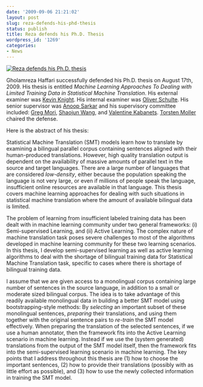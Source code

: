 ```yaml
---
date: '2009-09-06 21:21:02'
layout: post
slug: reza-defends-his-phd-thesis
status: publish
title: Reza defends his Ph.D. Thesis
wordpress_id: '1269'
categories:
- News
---
```



[![Reza defends his Ph.D. thesis](http://natlang.cs.sfu.ca/wp-content/uploads/2009/09/img_4296-300x207.jpg)](http://natlang.cs.sfu.ca/wp-content/uploads/2009/09/img_4296.jpg)

Gholamreza Haffari successfully defended his Ph.D. thesis on August 17th, 2009. His thesis is entitled _Machine Learning Approaches To Dealing with Limited Training Data in Statistical Machine Translation_. His external examiner was [Kevin Knight](http://www.isi.edu/~knight/). His internal examiner was [Oliver Schulte](http://www.cs.sfu.ca/~oschulte/). His senior supervisor was [Anoop Sarkar](http://www.cs.sfu.ca/~anoop/) and his supervisory committee included: [Greg Mori](http://www.cs.sfu.ca/~mori/), [Shaojun Wang](http://www.engineering.wright.edu/~swang/), and [Valentine Kabanets](http://www.cs.sfu.ca/~kabanets/). [Torsten Moller]() chaired the defense.

Here is the abstract of his thesis:

Statistical Machine Translation (SMT) models learn how to translate by examining a bilingual parallel corpus containing sentences aligned with their human-produced translations. However, high quality translation output is dependent on the availability of massive amounts of parallel text in the source and target languages. There are a large number of languages that are considered _low-density_, either because the population speaking the language is not very large, or even if millions of people speak the language, insufficient online resources are available in that language. This thesis covers machine learning approaches for dealing with such situations in statistical machine translation where the amount of available bilingual data is limited.

The problem of learning from insufficient labeled training data has been dealt with in machine learning community under two general frameworks: (i) Semi-supervised Learning, and (ii) Active Learning. The complex nature of machine translation task poses severe challenges to most of the algorithms developed in machine learning community for these two learning scenarios. In this thesis, I develop semi-supervised learning as well as  active learning algorithms to deal with the shortage of bilingual training data for Statistical Machine Translation task, specific to cases where there is shortage of bilingual training data.

I assume that we are given access to a monolingual corpus containing large number of sentences in the source language, in addition to a small or moderate sized bilingual corpus. The idea is to take advantage of this readily available monolingual data in building a better SMT model using bootstrapping-style methods: By _selecting_ an important subset of these monolingual sentences, _preparing_ their translations, and using them together with the original sentence pairs to _re-train_ the SMT model effectively. When preparing the translation of the selected sentences, if we use a human annotator, then the framework fits into the Active Learning scenario in machine learning. Instead if we use the (system generated) translations from the output of the SMT model itself, then the framework fits into the semi-supervised learning scenario in machine learning. The key points that I address throughout this thesis are (1) how to choose the important sentences, (2) how to provide their translations (possibly with as little effort as possible), and (3) how to use the newly collected information in training the SMT model.



